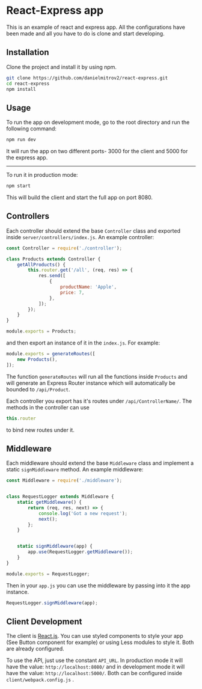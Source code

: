 
# React-Express app

This is an example of react and express app. All the configurations have been made and all you have to do is clone and start developing.

## Installation

Clone the project and install it by using npm.

```bash
git clone https://github.com/danielmitrov2/react-express.git
cd react-express
npm install
```

## Usage
To run the app on development mode, go to the root directory and run the following command:
```bash
npm run dev 
```
It will run the app on two different ports- 3000 for the client and 5000 for the express app.
___
To run it in production mode:
```bash
npm start
```
This will build the client and start the full app on port 8080.

## Controllers
Each controller should extend the base `Controller` class and exported inside `server/controllers/index.js`.
An example controller:
```javascript
const Controller = require('./controller');

class Products extends Controller {
    getAllProducts() {
        this.router.get('/all', (req, res) => {
            res.send([
                {
                    productName: 'Apple',
                    price: 7,
                },
            ]);
        });
    }
}

module.exports = Products;
```
and then export an instance of it in the `index.js`. For example:
```javascript
module.exports = generateRoutes([
    new Products(),
]);
``` 
The function `generateRoutes` will run all the functions inside `Products` and will generate an Express Router instance which will automatically be bounded to `/api/Product`.

Each controller you export has it's routes under `/api/ControllerName/`.
The methods in the controller can use 
```javascript
this.router
```
to bind new routes under it. 

## Middleware

Each middleware should extend the base `Middleware` class and implement a static `signMiddleware` method.
An example middleware:
```javascript
const Middleware = require('./middleware');


class RequestLogger extends Middleware {
    static getMiddleware() {
        return (req, res, next) => {
            console.log('Got a new request');
            next();
        };
    }


    static signMiddleware(app) {
        app.use(RequestLogger.getMiddleware());
    }
}

module.exports = RequestLogger;
```

Then in your `app.js` you can use the middleware by passing into it the app instance.
```javascript
RequestLogger.signMiddleware(app);
```
## Client Development
The client is [React.js](https://reactjs.org/). You can use styled components to style your app (See Button component for example) or using Less modules to style it. Both are already configured.

To use the API, just use the constant `API_URL`.
In production mode it will have the value: `http://localhost:8080/` and in development mode it will have the value: `http://localhost:5000/`. Both can be configured inside `client/webpack.config.js` .